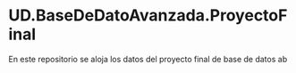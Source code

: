 # UD.BaseDeDatoAvanzada.ProyectoFinal
En este repositorio se aloja los datos del proyecto final de base de datos ab
